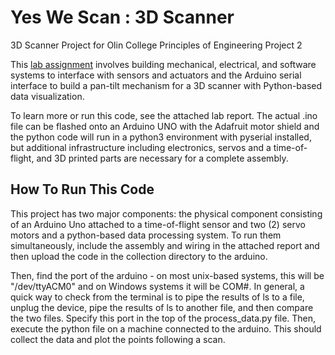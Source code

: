 # Yes We Scan : 3D Scanner 
3D Scanner Project for Olin College Principles of Engineering Project 2

This [lab assignment](http://poe.olin.edu/lab2.html) involves building mechanical, electrical, and software systems to interface with sensors and actuators and the Arduino serial interface to build a pan-tilt mechanism for a 3D scanner with Python-based data visualization.

To learn more or run this code, see the attached lab report. The actual .ino file can be flashed onto an Arduino UNO with the Adafruit motor shield and the python code will run in a python3 environment with pyserial installed, but additional infrastructure including electronics, servos and a time-of-flight, and 3D printed parts are necessary for a complete assembly.

## How To Run This Code
This project has two major components: the physical component consisting of an Arduino Uno attached to a time-of-flight sensor and two (2) servo motors and a python-based data processing system. To run them simultaneously, include the assembly and wiring in the attached report and then upload the code in the collection directory to the arduino. 

Then, find the port of the arduino - on most unix-based systems, this will be "/dev/ttyACM0" and on Windows systems it will be COM#. In general, a quick way to check from the terminal is to pipe the results of ls to a file, unplug the device, pipe the results of ls to another file, and then compare the two files. Specify this port in the top of the process_data.py file.
Then, execute the python file on a machine connected to the arduino. This should collect the data and plot the points following a scan.
